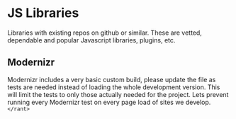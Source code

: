 # JS Libraries

Libraries with existing repos on github or similar. These are vetted, dependable and popular Javascript libraries, plugins, etc.

## Modernizr

Modernizr includes a very basic custom build, please update the file as tests are needed instead of loading the whole development version. This will limit the tests to only those actually needed for the project. Lets prevent running every Modernizr test on every page load of sites we develop. `</rant>`
